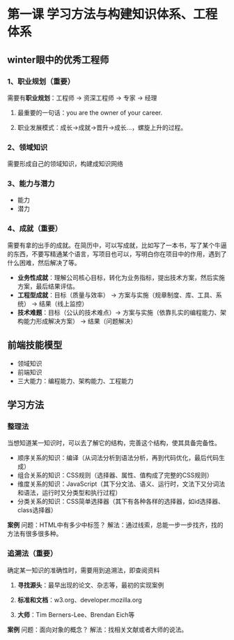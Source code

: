# 第一课 学习方法与构建知识体系、工程体系

## winter眼中的优秀工程师

### 1、职业规划（重要）

需要有**职业规划**：工程师 -> 资深工程师 -> 专家 -> 经理

1. 最重要的一句话：you are the owner of your career.

2. 职业发展模式：成长->成就->晋升->成长...，螺旋上升的过程。

### 2、领域知识

需要形成自己的领域知识，构建成知识网络

### 3、能力与潜力

* 能力
* 潜力

### 4、成就（重要）

需要有拿的出手的成就。在简历中，可以写成就，比如写了一本书，写了某个牛逼的东西，不要写精通某个语言，写项目也可以，写明白你在项目中的作用，遇到了什么困难，然后解决了等。

* **业务性成就**：理解公司核心目标，转化为业务指标，提出技术方案，然后实施方案，最后结果评估。
* **工程型成就**：目标（质量与效率） -> 方案与实施（规章制度、库、工具、系统） -> 结果（线上监控）
* **技术难题**：目标（公认的技术难点）-> 方案与实施（依靠扎实的编程能力、架构能力形成解决方案） -> 结果（问题解决）

## 前端技能模型

* 领域知识
* 前端知识
* 三大能力：编程能力、架构能力、工程能力

## 学习方法

### 整理法

当想知道某一知识时，可以去了解它的结构，完善这个结构，使其具备完备性。

* 顺序关系的知识：编译（从词法分析到语法分析，再到代码优化，最后代码生成）
* 组合关系的知识：CSS规则（选择器、属性、值构成了完整的CSS规则）
* 维度关系的知识：JavaScript（其下分文法、语义、运行时，文法下又分词法和语法，运行时又分类型和执行过程）
* 分类关系的知识：CSS简单选择器（其下有各种各样的选择器，如id选择器、class选择器）

**案例**
问题：HTML中有多少中标签？
解法：通过线索，总能一步一步找齐，找的方法有很多很多种。

### 追溯法（重要）

确定某一知识的准确性时，需要用到追溯法，即查阅资料

1. **寻找源头**：最早出现的论文、杂志等，最初的实现案例

2. **标准和文档**：w3.org、developer.mozilla.org

3. **大师**：Tim Berners-Lee、Brendan Eich等

**案例**
问题：面向对象的概念？
解法：找相关文献或者大师的说法。
